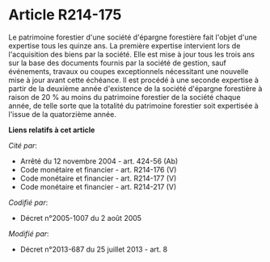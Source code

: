 # Article R214-175

Le patrimoine forestier d'une société d'épargne forestière fait l'objet d'une expertise tous les quinze ans. La première
expertise intervient lors de l'acquisition des biens par la société. Elle est mise à jour tous les trois ans sur la base des
documents fournis par la société de gestion, sauf événements, travaux ou coupes exceptionnels nécessitant une nouvelle mise à
jour avant cette échéance. Il est procédé à une seconde expertise à partir de la deuxième année d'existence de la société
d'épargne forestière à raison de 20 % au moins du patrimoine forestier de la société chaque année, de telle sorte que la
totalité du patrimoine forestier soit expertisée à l'issue de la quatorzième année.

**Liens relatifs à cet article**

_Cité par_:

  - Arrêté du 12 novembre 2004 - art. 424-56 (Ab)
  - Code monétaire et financier - art. R214-176 (V)
  - Code monétaire et financier - art. R214-177 (V)
  - Code monétaire et financier - art. R214-217 (V)

_Codifié par_:

  - Décret n°2005-1007 du 2 août 2005

_Modifié par_:

  - Décret n°2013-687 du 25 juillet 2013 - art. 8
